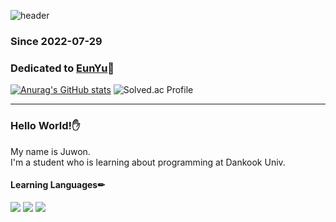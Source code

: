 ![header](https://capsule-render.vercel.app/api?type=waving&color=auto&reversal=true&height=250&section=header&text=Juwon's%20GitHub😎&fontSize=70)
### Since 2022-07-29
### Dedicated to [EunYu](https://github.com/ChunEunyu)🐹  
[![Anurag's GitHub stats](https://github-readme-stats.vercel.app/api?username=dwd9999&hide=contribs&theme=tokyonight)](https://github.com/anuraghazra/github-readme-stats)
![Solved.ac Profile](http://mazassumnida.wtf/api/v2/generate_badge?boj=ojw1010)  
___
### Hello World!✋
My name is Juwon.  
I'm a student who is learning about programming at Dankook Univ.


#### Learning Languages✏
![](https://img.shields.io/badge/Python-3776AB?style=for-the-badge&logo=Python&logoColor=white)
![](https://img.shields.io/badge/JAVA-007396?style=for-the-badge&logo=java&logoColor=white)
![](https://img.shields.io/badge/Spring%20Framework-6DB33F?style=for-the-badge&logo=Spring&logoColor=white)

